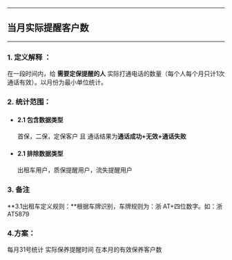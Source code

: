 
---

## 当月实际提醒客户数

---

### 1. 定义解释 ：

在一段时间内，给 **需要定保提醒的人** 实际打通电话的数量（每个人每个月只计1次通话有效）。以月份为最小单位统计。

### 2. 统计范围：

* #### 2.1 包含数据类型

  首保，二保，定保客户 且 通话结果为**通话成功+无效+通话失败**

* #### 2.1 排除数据类型

  出租车用户，质保提醒用户，流失提醒用户

### 3. 备注

**3.1出租车定义规则：**根据车牌识别，车牌规则为：浙 AT+四位数字。如：浙 AT5879

### 4.方案：

每月31号统计 实际保养提醒时间 在本月的有效保养客户数

